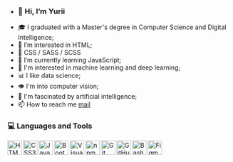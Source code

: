 - ### 👋 Hi, I’m Yurii
- 🎓 I graduated with a Master's degree in Computer Science and Digital Intelligence;
- 👀 I’m interested in HTML;
- 🎨 CSS / SASS / SCSS
- 🌱 I’m currently learning JavaScript;
- 🤖 I'm interested in machine learning and deep learning;
- 📊 I like data science;
- 👁️ I'm into computer vision;
- 🧠 I'm fascinated by artificial intelligence;
- 📫 How to reach me [mail](mailto:gangwolfmail@gmail.com)

<!---## Features

- 🌟 Electron
- ⚛️ ReactJS
- ⚡ ViteJS
- 🌀 TypeScript or JavaScript
- 🎨 CSS / SASS / SCSS
- 📸 Images
- 🆎 Fonts
- 🧹 ESLint
- 📦 Electron Forge
- 🧩 Custom Aliases for imports
- 🔥 React Fast Refresh
- 🎁 Package Bundling (Distribution / Release)
- 🔦 Easy Directory Structure
- ⚡ Blazing Fast Hot Reload from ViteJS
- 🤖 Native Node Modules Support
- 👍🏼 Dedicated Vite Configurations

--->




### 💻 Languages and Tools
<img align="left" alt="HTML5" width="32px" src="https://cdn.jsdelivr.net/gh/devicons/devicon/icons/html5/html5-plain.svg" />
<img align="left" alt="CSS3" width="32px" src="https://cdn.jsdelivr.net/gh/devicons/devicon/icons/css3/css3-plain.svg"  />
<img align="left" alt="JavaScript" width="32px" src="https://cdn.jsdelivr.net/gh/devicons/devicon/icons/javascript/javascript-plain.svg" />
<img align="left" alt="Bootstrap" width="32px" src="https://cdn.jsdelivr.net/gh/devicons/devicon@latest/icons/bootstrap/bootstrap-original.svg" />
<img align="left" alt="Visual Studio Code" width="32px" src="https://cdn.jsdelivr.net/gh/devicons/devicon/icons/vscode/vscode-original.svg" />
<img align="left" alt="npm" width="32px" src="https://cdn.jsdelivr.net/gh/devicons/devicon/icons/npm/npm-original-wordmark.svg" />
<img align="left" alt="Git" width="32px" src="https://cdn.jsdelivr.net/gh/devicons/devicon/icons/git/git-original.svg" />
<img align="left" alt="GitHub" width="32px" src="https://cdn.jsdelivr.net/gh/devicons/devicon/icons/github/github-original.svg" />
<img align="left" alt="Bash" width="32px" src="https://cdn.jsdelivr.net/gh/devicons/devicon/icons/bash/bash-original.svg" />
<img align="left" alt="Figma" width="32px" src="https://cdn.jsdelivr.net/gh/devicons/devicon/icons/figma/figma-original.svg" />


<!---
gangwolfmail/gangwolfmail is a ✨ special ✨ repository because its `README.md` (this file) appears on your GitHub profile.
You can click the Preview link to take a look at your changes.
- 💞️ I’m looking to collaborate on ...
- 📫 How to reach me ...


============================================================================================================================

# Howdy ✌️

<p align ="center">
<a href="https://wakatime.com/@dbab2cf8-0b11-4d10-92dd-172059f5b7e0" target="_blank" rel="noopener noreferrer"><img src="https://wakatime.com/badge/user/dbab2cf8-0b11-4d10-92dd-172059f5b7e0.svg" alt="Total time coded since Jul 23 2023" /></a>
<a href="https://www.codewars.com/users/Hudz-Roman/" target="_blank" rel="noopener noreferrer"><img src="https://www.codewars.com/users/Hudz-Roman/badges/small" alt="Codewars"></a>
</p>

### 💻 Languages and Tools

<img align="left" alt="JavaScript" width="32px" src="https://cdn.jsdelivr.net/gh/devicons/devicon/icons/javascript/javascript-plain.svg" />

<img align="left" alt="React" width="32px" src="https://cdn.jsdelivr.net/gh/devicons/devicon/icons/react/react-original.svg" />

<img align="left" alt="HTML5" width="32px" src="https://cdn.jsdelivr.net/gh/devicons/devicon/icons/html5/html5-plain.svg" />

<img align="left" alt="CSS3" width="32px" src="https://cdn.jsdelivr.net/gh/devicons/devicon/icons/css3/css3-plain.svg"  />

<img align="left" alt="Sass" width="32px" src="https://cdn.jsdelivr.net/gh/devicons/devicon/icons/sass/sass-original.svg" />

<img align="left" alt="Bootstrap" width="32px" src="https://cdn.jsdelivr.net/gh/devicons/devicon@latest/icons/bootstrap/bootstrap-original.svg" />

<img align="left" alt="ESlint" width="32px" src="https://cdn.jsdelivr.net/gh/devicons/devicon@latest/icons/eslint/eslint-original-wordmark.svg" />

<img align="left" alt="Babel" width="32px" src="https://cdn.jsdelivr.net/gh/devicons/devicon/icons/babel/babel-original.svg" />

<img align="left" alt="Postman" width="32px" src="https://cdn.jsdelivr.net/gh/devicons/devicon@latest/icons/postman/postman-plain.svg" />

<img align="left" alt="npm" width="32px" src="https://cdn.jsdelivr.net/gh/devicons/devicon/icons/npm/npm-original-wordmark.svg" />

<img align="left" alt="Visual Studio Code" width="32px" src="https://cdn.jsdelivr.net/gh/devicons/devicon/icons/vscode/vscode-original.svg" />

<img align="left" alt="Git" width="32px" src="https://cdn.jsdelivr.net/gh/devicons/devicon/icons/git/git-original.svg" />

<img align="left" alt="GitHub" width="32px" src="https://cdn.jsdelivr.net/gh/devicons/devicon/icons/github/github-original.svg" />

<img align="left" alt="Bash" width="32px" src="https://cdn.jsdelivr.net/gh/devicons/devicon/icons/bash/bash-original.svg" />

<img align="left" alt="Linux" width="32px" src="https://cdn.jsdelivr.net/gh/devicons/devicon/icons/linux/linux-original.svg" />

<img align="left" alt="Figma" width="32px" src="https://cdn.jsdelivr.net/gh/devicons/devicon/icons/figma/figma-original.svg" />

--->


